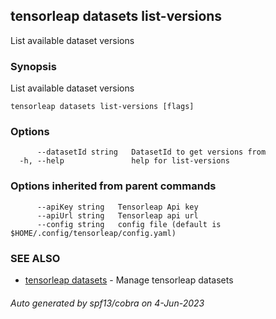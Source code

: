 ## tensorleap datasets list-versions

List available dataset versions

### Synopsis

List available dataset versions

```
tensorleap datasets list-versions [flags]
```

### Options

```
      --datasetId string   DatasetId to get versions from
  -h, --help               help for list-versions
```

### Options inherited from parent commands

```
      --apiKey string   Tensorleap Api key
      --apiUrl string   Tensorleap api url
      --config string   config file (default is $HOME/.config/tensorleap/config.yaml)
```

### SEE ALSO

* [tensorleap datasets](tensorleap_datasets.md)	 - Manage tensorleap datasets

###### Auto generated by spf13/cobra on 4-Jun-2023

